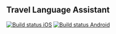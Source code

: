 ## Travel Language Assistant

[![Build status iOS](https://build.appcenter.ms/v0.1/apps/e593eca0-1ac1-48e2-a8fb-07dbfab62ce7/branches/master/badge)](https://appcenter.ms)
[![Build status Android](https://build.appcenter.ms/v0.1/apps/d66b6c3e-e0b4-41c1-abd1-066c0940a3e9/branches/master/badge)](https://appcenter.ms)